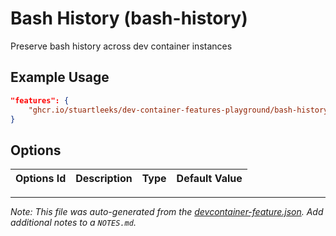 
# Bash History (bash-history)

Preserve bash history across dev container instances

## Example Usage

```json
"features": {
    "ghcr.io/stuartleeks/dev-container-features-playground/bash-history:0": {}
}
```

## Options

| Options Id | Description | Type | Default Value |
|-----|-----|-----|-----|




---

_Note: This file was auto-generated from the [devcontainer-feature.json](https://github.com/stuartleeks/dev-container-features-playground/blob/main/src/bash-history/devcontainer-feature.json).  Add additional notes to a `NOTES.md`._
